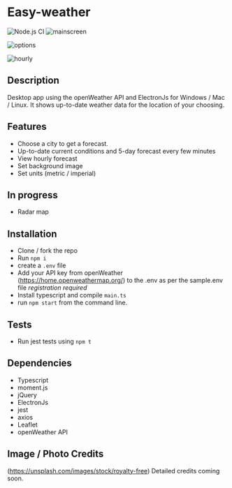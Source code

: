 # Easy-weather
![Node.js CI](https://github.com/davideastmond/easy-weather/workflows/Node.js%20CI/badge.svg)
![mainscreen](https://github.com/davideastmond/easy-weather/blob/master/docs/img/m23_main.jpg)

![options](https://github.com/davideastmond/easy-weather/blob/master/docs/img/m23_config.jpg)

![hourly](https://github.com/davideastmond/easy-weather/blob/master/docs/img/m23_hourly.jpg)

## Description
Desktop app using the openWeather API and ElectronJs for Windows / Mac / Linux.
It shows up-to-date weather data for the location of your choosing.

## Features 
- Choose a city to get a forecast.
- Up-to-date current conditions and 5-day forecast every few minutes
- View hourly forecast
- Set background image
- Set units (metric / imperial)

## In progress
- Radar map

## Installation
- Clone / fork the repo
- Run `npm i`
- create a `.env` file
- Add your API key from openWeather (https://home.openweathermap.org/) to the 
  .env as per the sample.env file _registration required_
- Install typescript and compile `main.ts`
- run `npm start` from the command line.

## Tests
- Run jest tests using `npm t`

## Dependencies
- Typescript
- moment.js
- jQuery
- ElectronJs
- jest
- axios
- Leaflet
- openWeather API

## Image / Photo Credits
(https://unsplash.com/images/stock/royalty-free)
Detailed credits coming soon.
